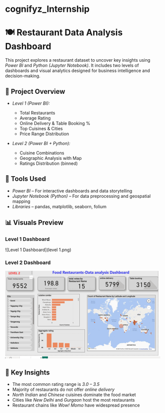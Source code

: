 # cognifyz_Internship
# 🍽 Restaurant Data Analysis Dashboard

This project explores a restaurant dataset to uncover key insights using *Power BI* and *Python (Jupyter Notebook)*. It includes two levels of dashboards and visual analytics designed for business intelligence and decision-making.

## 📁 Project Overview

- *Level 1 (Power BI):*
  - Total Restaurants
  - Average Rating
  - Online Delivery & Table Booking %
  - Top Cuisines & Cities
  - Price Range Distribution

- *Level 2 (Power BI + Python):*
  - Cuisine Combinations
  - Geographic Analysis with Map
  - Ratings Distribution (binned)
 

## 🧪 Tools Used

- *Power BI* – For interactive dashboards and data storytelling
- *Jupyter Notebook (Python)* – For data preprocessing and geospatial mapping
- *Libraries* – pandas, matplotlib, seaborn, folium

## 📊 Visuals Preview

### Level 1 Dashboard  
![Level 1 Dashboard](level 1.png)

### Level 2 Dashboard  
![Level 2 Dashboard](level2.png)

## 📌 Key Insights

- The most common rating range is *3.0 – 3.5*
- Majority of restaurants do not offer *online delivery*
- *North Indian* and *Chinese* cuisines dominate the food market
- Cities like *New Delhi* and *Gurgaon* host the most restaurants
- Restaurant chains like *Wow! Momo* have widespread presence
